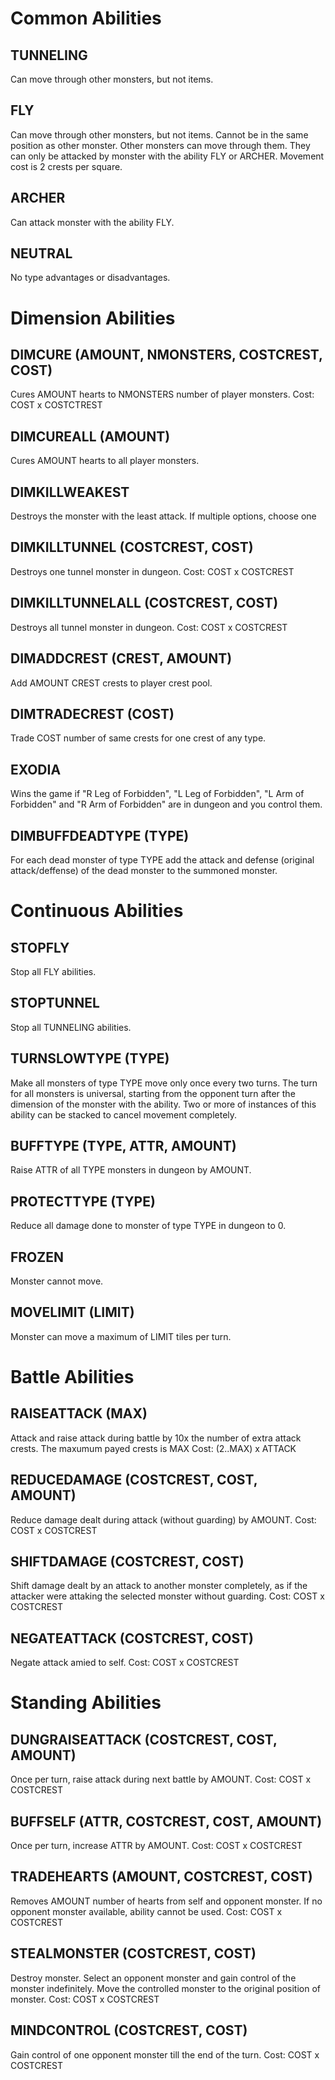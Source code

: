 # Common Abilities
## TUNNELING
Can move through other monsters, but not items.

## FLY
Can move through other monsters, but not items. Cannot be in the same position as other monster. Other monsters can move through them. They can only be attacked by monster with the ability FLY or ARCHER. Movement cost is 2 crests per square.

## ARCHER
Can attack monster with the ability FLY.

## NEUTRAL
No type advantages or disadvantages.

# Dimension Abilities
## DIMCURE (AMOUNT, NMONSTERS, COSTCREST, COST)
Cures AMOUNT hearts to NMONSTERS number of player monsters.
Cost: COST x COSTCTREST

## DIMCUREALL (AMOUNT) 
Cures AMOUNT hearts to all player monsters.

## DIMKILLWEAKEST
Destroys the monster with the least attack. If multiple options, choose one

## DIMKILLTUNNEL (COSTCREST, COST)
Destroys one tunnel monster in dungeon.
Cost: COST x COSTCREST

## DIMKILLTUNNELALL (COSTCREST, COST)
Destroys all tunnel monster in dungeon.
Cost: COST x COSTCREST

## DIMADDCREST (CREST, AMOUNT)
Add AMOUNT CREST crests to player crest pool.

## DIMTRADECREST (COST)
Trade COST number of same crests for one crest of any type.

## EXODIA
Wins the game if "R Leg of Forbidden", "L Leg of Forbidden", "L Arm of Forbidden" and "R Arm of Forbidden" are in dungeon and you control them.

## DIMBUFFDEADTYPE (TYPE)
For each dead monster of type TYPE add the attack and defense (original attack/deffense) of the dead monster to the summoned monster.

# Continuous Abilities
## STOPFLY
Stop all FLY abilities.

## STOPTUNNEL
Stop all TUNNELING abilities.

## TURNSLOWTYPE (TYPE)
Make all monsters of type TYPE move only once every two turns. The turn for all monsters is universal, starting from the opponent turn after the dimension of the monster with the ability. Two or more of instances of this ability can be stacked to cancel movement completely.

## BUFFTYPE (TYPE, ATTR, AMOUNT)
Raise ATTR of all TYPE monsters in dungeon by AMOUNT.

## PROTECTTYPE (TYPE)
Reduce all damage done to monster of type TYPE in dungeon to 0.

## FROZEN
Monster cannot move.

## MOVELIMIT (LIMIT)
Monster can move a maximum of LIMIT tiles per turn.

# Battle Abilities
## RAISEATTACK (MAX)
Attack and raise attack during battle by 10x the number of extra attack crests. The maxumum payed crests is MAX
Cost: (2..MAX) x ATTACK

## REDUCEDAMAGE (COSTCREST, COST, AMOUNT)
Reduce damage dealt during attack (without guarding) by AMOUNT.
Cost: COST x COSTCREST

## SHIFTDAMAGE (COSTCREST, COST)
Shift damage dealt by an attack to another monster completely, as if the attacker were attaking the selected monster without guarding.
Cost: COST x COSTCREST

## NEGATEATTACK (COSTCREST, COST) 
Negate attack amied to self.
Cost: COST x COSTCREST

# Standing Abilities
## DUNGRAISEATTACK (COSTCREST, COST, AMOUNT)
Once per turn, raise attack during next battle by AMOUNT.
Cost: COST x COSTCREST

## BUFFSELF (ATTR, COSTCREST, COST, AMOUNT)
Once per turn, increase ATTR by AMOUNT.
Cost: COST x COSTCREST

## TRADEHEARTS (AMOUNT, COSTCREST, COST)
Removes AMOUNT number of hearts from self and opponent monster. If no opponent monster available, ability cannot be used.
Cost: COST x COSTCREST

## STEALMONSTER (COSTCREST, COST)
Destroy monster. Select an opponent monster and gain control of the monster indefinitely. Move the controlled monster to the original position of monster.
Cost: COST x COSTCREST

## MINDCONTROL (COSTCREST, COST)
Gain control of one opponent monster till the end of the turn.
Cost: COST x COSTCREST
